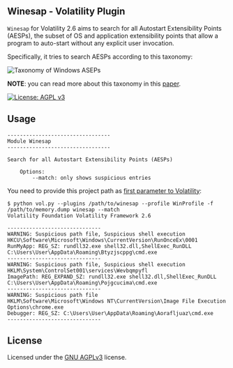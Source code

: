 ## Winesap - Volatility Plugin

`Winesap` for Volatility 2.6 aims to search for all Autostart Extensibility Points (AESPs), the subset of OS and application extensibility points that allow a program to auto-start without any explicit user invocation.

Specifically, it tries to search AESPs according to this taxonomy:

![Taxonomy of Windows ASEPs](img/taxonomy.png "A taxonomy of Windows ASEPs and a summary of their characteristics")

**NOTE**: you can read more about this taxonomy in this [paper](https://drive.google.com/file/d/1GiGc4Eei4oCvk-5uglWMjblX6yUpI3Lg/view?usp=sharing).

[![License: AGPL v3](https://img.shields.io/badge/License-AGPLv3-blue.svg)](https://www.gnu.org/licenses/agpl-3.0)

## Usage

```
---------------------------------
Module Winesap
---------------------------------

Search for all Autostart Extensibility Points (AESPs)

    Options:
        --match: only shows suspicious entries
```

You need to provide this project path as [first parameter to Volatility](https://github.com/volatilityfoundation/volatility/wiki/Volatility-Usage#specifying-additional-plugin-directories):

```
$ python vol.py --plugins /path/to/winesap --profile WinProfile -f /path/to/memory.dump winesap --match
Volatility Foundation Volatility Framework 2.6

------------------------------
WARNING: Suspicious path file, Suspicious shell execution
HKCU\Software\Microsoft\Windows\CurrentVersion\RunOnceEx\0001
RunMyApp: REG_SZ: rundll32.exe shell32.dll,ShellExec_RunDLL C:\Users\User\AppData\Roaming\Btyzjscppg\cmd.exe
------------------------------
WARNING: Suspicious path file, Suspicious shell execution
HKLM\System\ControlSet001\services\Wevbqmpyfl
ImagePath: REG_EXPAND_SZ: rundll32.exe shell32.dll,ShellExec_RunDLL C:\Users\User\AppData\Roaming\Pojgcucima\cmd.exe
------------------------------
WARNING: Suspicious path file
HKLM\Software\Microsoft\Windows NT\CurrentVersion\Image File Execution Options\chrome.exe
Debugger: REG_SZ: C:\Users\User\AppData\Roaming\Aorafljuaz\cmd.exe
------------------------------
```

## License

Licensed under the [GNU AGPLv3](LICENSE) license.
